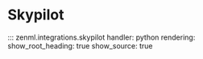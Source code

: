 # Skypilot

::: zenml.integrations.skypilot
    handler: python
    rendering:
      show_root_heading: true
      show_source: true
